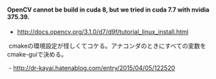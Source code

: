 #### OpenCV cannot be build in cuda 8, but we tried in cuda 7.7 with nvidia 375.39.
  - http://docs.opencv.org/3.1.0/d7/d9f/tutorial_linux_install.html
  
  
  cmakeの環境設定が怪しくてコケる。アナコンダのときにすべての変数をcmake-guiで決める。
  
  - http://dr-kayai.hatenablog.com/entry/2015/04/05/122520
